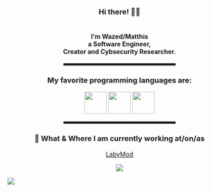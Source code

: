   <!-- Hi there! Feel free to make this your own but don't use my data -->
  
<div align="center">
  
  <br>
  
<h3>Hi there! 👋🤓</h3><h4><br>I'm Wazed/Matthis<br>a Software Engineer, <br>Creator and Cybsecurity Researcher.</h4>

<hr width="50%" style="height:5px;">

  <h3> My favorite programming languages are:</h3>
  <img src="https://github.com/abranhe/programming-languages-logos/blob/master/src/java/java.png" width=50px height=50px>
  <img src="https://github.com/abranhe/programming-languages-logos/blob/master/src/cpp/cpp.png" width=50px height=50px>
  <img src="https://reach.rust-lang.org/static/rust-logo-white.png" width=50px height=50px>
  <hr width="50%" style="height:5px;">
  
<h3>💼 What & Where I am currently working at/on/as</h3>

<p>
<a href="https://www.labymod.net">LabyMod</a>
</p>
<img align="center" src="https://github-readme-stats.vercel.app/api?username=Wazed-Matthis&show_icons=true&theme=dark" />

</div>


![](https://komarev.com/ghpvc/?username=Wazed-Matthis)
